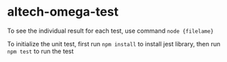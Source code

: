 # altech-omega-test

To see the individual result for each test, use command `node {filelame}` 

To initialize the unit test, first run `npm install` to install jest library, then run `npm test` to run the test
